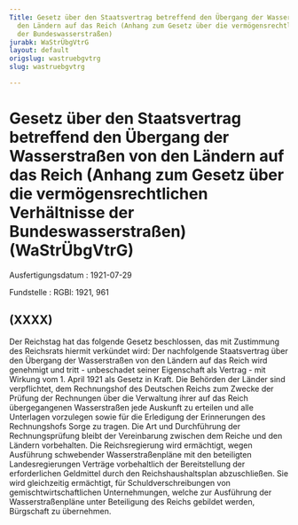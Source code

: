 ```yaml
---
Title: Gesetz über den Staatsvertrag betreffend den Übergang der Wasserstraßen von
  den Ländern auf das Reich (Anhang zum Gesetz über die vermögensrechtlichen Verhältnisse
  der Bundeswasserstraßen)
jurabk: WaStrÜbgVtrG
layout: default
origslug: wastruebgvtrg
slug: wastruebgvtrg

---
```


# Gesetz über den Staatsvertrag betreffend den Übergang der Wasserstraßen von den Ländern auf das Reich (Anhang zum Gesetz über die vermögensrechtlichen Verhältnisse der Bundeswasserstraßen) (WaStrÜbgVtrG)

Ausfertigungsdatum
:   1921-07-29

Fundstelle
:   RGBl: 1921, 961



## (XXXX)

Der Reichstag hat das folgende Gesetz beschlossen, das mit Zustimmung
des Reichsrats hiermit verkündet wird:
Der nachfolgende Staatsvertrag über den Übergang der Wasserstraßen von
den Ländern auf das Reich wird genehmigt und tritt - unbeschadet
seiner Eigenschaft als Vertrag - mit Wirkung vom 1. April 1921 als
Gesetz in Kraft.
Die Behörden der Länder sind verpflichtet, dem Rechnungshof des
Deutschen Reichs zum Zwecke der Prüfung der Rechnungen über die
Verwaltung ihrer auf das Reich übergegangenen Wasserstraßen jede
Auskunft zu erteilen und alle Unterlagen vorzulegen sowie für die
Erledigung der Erinnerungen des Rechnungshofs Sorge zu tragen. Die Art
und Durchführung der Rechnungsprüfung bleibt der Vereinbarung zwischen
dem Reiche und den Ländern vorbehalten.
Die Reichsregierung wird ermächtigt, wegen Ausführung schwebender
Wasserstraßenpläne mit den beteiligten Landesregierungen Verträge
vorbehaltlich der Bereitstellung der erforderlichen Geldmittel durch
den Reichshaushaltsplan abzuschließen. Sie wird gleichzeitig
ermächtigt, für Schuldverschreibungen von gemischtwirtschaftlichen
Unternehmungen, welche zur Ausführung der Wasserstraßenpläne unter
Beteiligung des Reichs gebildet werden, Bürgschaft zu übernehmen.

